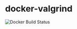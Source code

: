 # docker-valgrind
![Docker Build Status](https://img.shields.io/docker/build/avitase/docker-valgrind.svg?style=for-the-badge)
